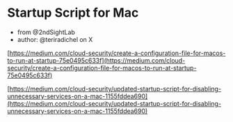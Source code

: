# Startup Script for Mac 
* from @2ndSightLab 
* author: @teriradichel on X

[https://medium.com/cloud-security/create-a-configuration-file-for-macos-to-run-at-startup-75e0495c633f](https://medium.com/cloud-security/create-a-configuration-file-for-macos-to-run-at-startup-75e0495c633f)

[https://medium.com/cloud-security/updated-startup-script-for-disabling-unnecessary-services-on-a-mac-1155fddea690](https://medium.com/cloud-security/updated-startup-script-for-disabling-unnecessary-services-on-a-mac-1155fddea690)
